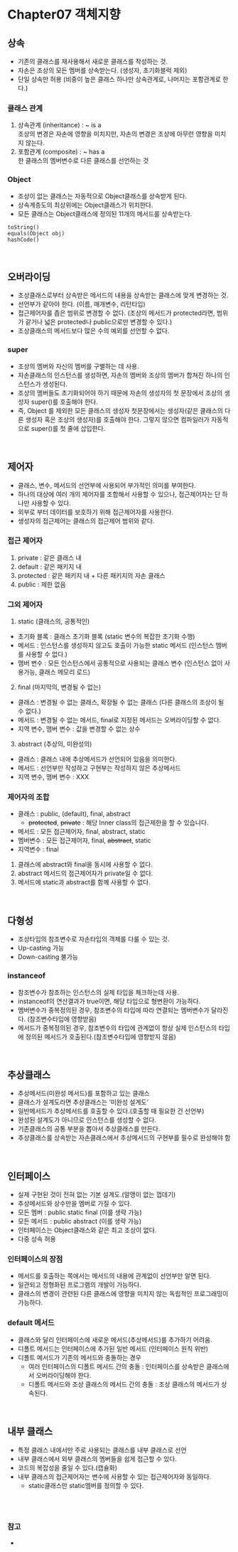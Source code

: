 # Chapter07 객체지향

## 상속
- 기존의 클래스를 재사용해서 새로운 클래스를 작성하는 것.
- 자손은 조상의 모든 멤버를 상속받는다. (생성자, 초기화블럭 제외)
- 단일 상속만 허용 (비중이 높은 클래스 하나만 상속관계로, 나머지는 포함관계로 한다.)

### 클래스 관계
1. 상속관계 (inheritance) : ~ is a <br>
   조상의 변경은 자손에 영향을 미치지만, 자손의 변경은 조상에 아무런 영향을 미치지 않는다.
2. 포함관계 (composite) : ~ has a <br>
   한 클래스의 멤버변수로 다른 클래스를 선언하는 것

### Object
- 조상이 없는 클래스는 자동적으로 Object클래스를 상속받게 된다.
- 상속계층도의 최상위에는 Object클래스가 위치한다.
- 모든 클래스는 Object클래스에 정의된 11개의 메서드를 상속받는다.
```
toString()
equals(Object obj)
hashCode()
```

<br>

## 오버라이딩
- 조상클래스로부터 상속받은 메서드의 내용을 상속받는 클래스에 맞게 변경하는 것.
- 선언부가 같아야 한다. (이름, 매개변수, 리턴타입)
- 접근제어자를 좁은 범위로 변경할 수 없다. (조상의 메서드가 protected라면, 범위가 같거나 넓은 protected나 public으로만 변경할 수 있다.)
- 조상클래스의 메서드보다 많은 수의 예외를 선언할 수 없다.

### super
- 조상의 멤버와 자신의 멤버를 구별하는 데 사용.
- 자손클래스의 인스턴스를 생성하면, 자손의 멤버와 조상의 멤버가 합쳐진 하나의 인스턴스가 생성된다.
- 조상의 멤버들도 초기화되어야 하기 때문에 자손의 생성자의 첫 문장에서 조상의 생성자 super()를 호출해야 한다.
- 즉, Object 를 제외한 모든 클래스의 생성자 첫문장에서는 생성자(같은 클래스의 다른 생성자 혹은 조상의 생성자)를 호출해야 한다. 그렇지 않으면 컴파일러가 자동적으로 super()를 첫 줄에 삽입한다.

<br>

## 제어자 
- 클래스, 변수, 메서드의 선언부에 사용되어 부가적인 의미를 부여한다.
- 하나의 대상에 여러 개의 제어자를 조합해서 사용할 수 있으나, 접근제어자는 단 하나만 사용할 수 있다.
- 외부로 부터 데이터를 보호하기 위해 접근제어자를 사용한다.
- 생성자의 접근제어는 클래스의 접근제어 범위와 같다.

### 접근 제어자
1. private : 같은 클래스 내
2. default : 같은 패키지 내
3. protected : 같은 패키지 내 + 다른 패키지의 자손 클래스
4. public : 제한 없음

### 그외 제어자
1. static (클래스의, 공통적인)
  - 초기화 블록 : 클래스 초기화 블록 (static 변수의 복잡한 초기화 수행)
  - 메서드 : 인스턴스를 생성하지 않고도 호출이 가능한 static 메서드 (인스턴스 멤버를 사용할 수 없다.)
  - 맴버 변수 : 모든 인스턴스에서 공통적으로 사용되는 클래스 변수 (인스턴스 없이 사용가능, 클래스 메모리 로드)
2. final (마지막의, 변경될 수 없는)
  - 클래스 : 변경될 수 없는 클래스, 확장될 수 없는 클래스 (다른 클래스의 조상이 될 수 없다.)
  - 메서드 : 변경될 수 없는 메서드, final로 지정된 메서드는 오버라이딩할 수 없다.
  - 지역 변수, 맴버 변수 : 값을 변경할 수 없는 상수
3. abstract (추상의, 미완성의)
  - 클래스 : 클래스 내에 추상메서드가 선언되어 있음을 의미한다.
  - 메서드 : 선언부만 작성하고 구현부는 작성하지 않은 추상메서드
  - 지역 변수, 맴버 변수 : XXX

### 제어자의 조합
- 클래스 : public, (default), final, abstract
     - ~~protected~~, ~~private~~ : 해당 Inner class의 접근제한을 할 수 있습니다.
- 메서드 : 모든 접근제어자, final, abstract, static
- 멤버변수 : 모든 접근제어자, final, ~~abstract~~, static
- 지역변수 : final

1. 클래스에 abstract와 final을 동시에 사용할 수 없다.
2. abstract 메서드의 접근제어자가 private일 수 없다.
3. 메서드에 static과 abstract를 함께 사용할 수 없다.

<br>

## 다형성
- 조상타입의 참조변수로 자손타입의 객체를 다룰 수 있는 것.
- Up-casting 가능
- Down-casting 불가능

### instanceof
- 참조변수가 참조하는 인스턴스의 실제 타입을 체크하는데 사용.
- instanceof의 연산결과가 true이면, 해당 타입으로 형변환이 가능하다.
- 멤버변수가 중복정의된 경우, 참조변수의 타입에 따라 연결되는 멤버변수가 달라진다. (참조변수타입에 영향받음)
- 메서드가 중복정의된 경우, 참조변수의 타입에 관계없이 항상 실제 인스턴스의 타입에 정의된 메서드가 호출된다.(참조변수타입에 영향받지 않음)

<br>

## 추상클래스
- 추상메서드(미완성 메서드)를 포함하고 있는 클래스
- 클래스가 설계도라면 추상클래스는 ‘미완성 설계도’
- 일반메서드가 추상메서드를 호출할 수 있다.(호출할 때 필요한 건 선언부)
- 완성된 설계도가 아니므로 인스턴스를 생성할 수 없다.
- 기존클래스의 공통 부분을 뽑아서 추상클래스를 만든다.
- 추상클래스를 상속받는 자손클래스에서 추상메서드의 구현부를 필수로 완성해야 함

<br>

## 인터페이스
- 실제 구현된 것이 전혀 없는 기본 설계도.(알맹이 없는 껍데기)
- 추상메서드와 상수만을 멤버로 가질 수 있다.
- 모든 멤버 : public static final (이를 생략 가능)
- 모든 메서드 : public abstract (이를 생략 가능)
- 인터페이스는 Object클래스와 같은 최고 조상이 없다.
- 다중 상속 허용

### 인터페이스의 장점
- 메서드를 호출하는 쪽에서는 메서드의 내용에 관계없이 선언부만 알면 된다.
- 일관되고 정형화된 프로그램의 개발이 가능하다.
- 클래스의 변경이 관련된 다른 클래스에 영향을 미치지 않는 독립적인 프로그래밍이 가능하다.

### default 메서드
- 클래스와 달리 인터페이스에 새로운 메서드(추상메서드)를 추가하기 어려움.
- 디폴트 메서드는 인터페이스에 추가된 일반 메서드 (인터페이스 원칙 위반)
- 디폴트 메서드가 기존의 메서드와 충돌하는 경우
  - 여러 인터페이스의 디폴트 메서드 간의 충돌 : 인터페이스를 상속받은 클래스에서 오버라이딩해야 한다.
  - 디폴트 메서드와 조상 클래스의 메서드 간의 충돌 : 조상 클래스의 메서드가 상속된다.
 
<br>
 
## 내부 클래스
- 특정 클래스 내에서만 주로 사용되는 클래스를 내부 클래스로 선언
- 내부 클래스에서 외부 클래스의 멤버들을 쉽게 접근할 수 있다.
- 코드의 복잡성을 줄일 수 있다.(캡슐화)
- 내부 클래스의 접근제어자는 변수에 사용할 수 있는 접근제어자와 동일하다.
   - static클래스만 static멤버를 정의할 수 있다.
 

<br><br>

### 참고
- 
